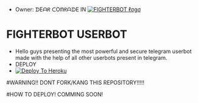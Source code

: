+ Owner: ᗪEᗩᖇ ᑕOᗰᖇᗩᗪE IN 
[![FIGHTERBOT ℓσgσ](https://telegra.ph/file/3bc2b89fd6fe407ebcaeb.jpg)](https://t.me/fighterbot_support)

# FIGHTERBOT USERBOT
* Hello guys presenting the most powerful and secure telegram userbot made with the help of all other userbots present in telegram.
* DEPLOY
* [![Deploy To Heroku](https://www.herokucdn.com/deploy/button.svg)](https://dashboard.heroku.com/new?template=https%3A%2F%2Fgithub.com%2FComradeDear%2FFIGHTERBOT)
 


#WARNING!!
DONT FORK/KANG THIS REPOSITORY!!!!!


#HOW TO DEPLOY!
COMMING SOON!


